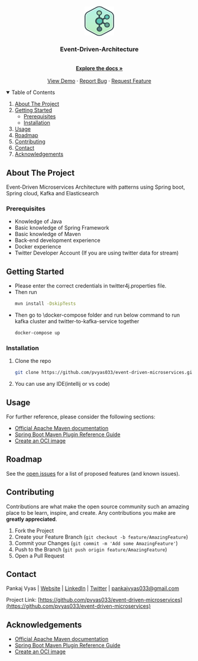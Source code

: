 <!-- PROJECT SHIELDS -->

<!-- PROJECT LOGO -->
<br />
<p align="center">
  <a href="https://github.com/pvyas033/event-driven-microservices">
    <img src="images/logo.png" alt="Logo" width="80" height="80">
  </a>

  <h3 align="center">Event-Driven-Architecture</h3>

  <p align="center">
    <br />
    <a href="https://github.com/pvyas033/event-driven-microservices"><strong>Explore the docs »</strong></a>
    <br />
    <br />
    <a href="https://github.com/pvyas033/event-driven-microservices">View Demo</a>
    ·
    <a href="https://github.com/pvyas033/event-driven-microservices/issues">Report Bug</a>
    ·
    <a href="https://github.com/pvyas033/event-driven-microservices/issues">Request Feature</a>
  </p>
 </p>



<!-- TABLE OF CONTENTS -->
<details open="open">
  <summary>Table of Contents</summary>
  <ol>
    <li>
      <a href="#about-the-project">About The Project</a>
    </li>
    <li>
      <a href="#getting-started">Getting Started</a>
      <ul>
        <li><a href="#prerequisites">Prerequisites</a></li>
        <li><a href="#installation">Installation</a></li>
      </ul>
    </li>
    <li><a href="#usage">Usage</a></li>
    <li><a href="#roadmap">Roadmap</a></li>
    <li><a href="#contributing">Contributing</a></li>
    <li><a href="#contact">Contact</a></li>
    <li><a href="#acknowledgements">Acknowledgements</a></li>
  </ol>
</details>



<!-- ABOUT THE PROJECT -->
## About The Project

Event-Driven Microservices Architecture with patterns using Spring boot, Spring cloud, Kafka and Elasticsearch


### Prerequisites

- Knowledge of Java
- Basic knowledge of Spring Framework
- Basic knowledge of Maven 
- Back-end development experience
- Docker experience
- Twitter Developer Account (If you are using twitter data for stream)

<!-- GETTING STARTED -->

## Getting Started

- Please enter the correct credentials in twitter4j.properties file.
- Then run 
  ```sh
  mvn install -DskipTests
  ```
- Then go to \docker-compose folder and run below command to run kafka cluster and twitter-to-kafka-service together 
  ```sh
  docker-compose up 
  ```


### Installation

1. Clone the repo
   ```sh
   git clone https://github.com/pvyas033/event-driven-microservices.git
   ```
2. You can use any IDE(intellij or vs code) 

<!-- USAGE EXAMPLES -->
## Usage


For further reference, please consider the following sections:

* [Official Apache Maven documentation](https://maven.apache.org/guides/index.html)
* [Spring Boot Maven Plugin Reference Guide](https://docs.spring.io/spring-boot/docs/2.5.6/maven-plugin/reference/html/)
* [Create an OCI image](https://docs.spring.io/spring-boot/docs/2.5.6/maven-plugin/reference/html/#build-image)



<!-- ROADMAP -->
## Roadmap

See the [open issues](https://github.com/pvyas033/event-driven-microservices/issues) for a list of proposed features (and known issues).



<!-- CONTRIBUTING -->
## Contributing

Contributions are what make the open source community such an amazing place to be learn, inspire, and create. Any contributions you make are **greatly appreciated**.

1. Fork the Project
2. Create your Feature Branch (`git checkout -b feature/AmazingFeature`)
3. Commit your Changes (`git commit -m 'Add some AmazingFeature'`)
4. Push to the Branch (`git push origin feature/AmazingFeature`)
5. Open a Pull Request


<!-- CONTACT -->
## Contact

Pankaj Vyas | [Website](https://pankajvyas.in/#/) | [LinkedIn](https://www.linkedin.com/in/pankaj033/) | [Twitter](https://twitter.com/pankaj_pvt) | pankajvyas033@gmail.com

Project Link: [https://github.com/pvyas033/event-driven-microservices](https://github.com/pvyas033/event-driven-microservices)



<!-- ACKNOWLEDGEMENTS -->
## Acknowledgements
* [Official Apache Maven documentation](https://maven.apache.org/guides/index.html)
* [Spring Boot Maven Plugin Reference Guide](https://docs.spring.io/spring-boot/docs/2.5.6/maven-plugin/reference/html/)
* [Create an OCI image](https://docs.spring.io/spring-boot/docs/2.5.6/maven-plugin/reference/html/#build-image)


